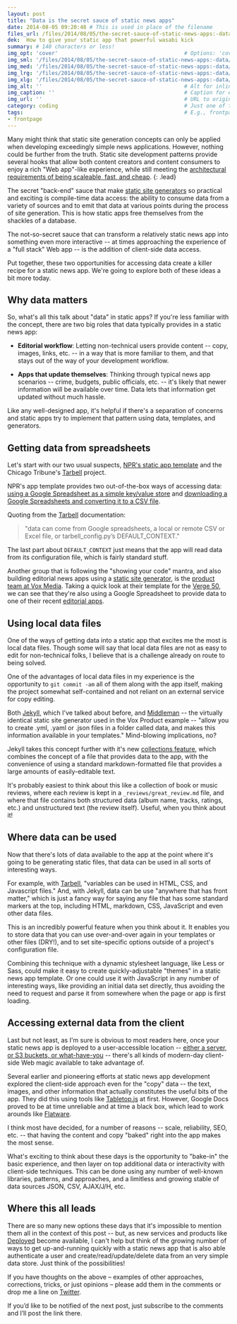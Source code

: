 ```yaml
---
layout: post
title: "Data is the secret sauce of static news apps"
date: 2014-08-05 09:20:48 # This is used in place of the filename
files_url: /files/2014/08/05/the-secret-sauce-of-static-news-apps:-data/
dek:  How to give your static app that powerful wasabi kick
summary: # 140 characters or less!
img_opt: 'cover'                                        # Options: 'cover' or 'inlne' or 'none'
img_sml: '/files/2014/08/05/the-secret-sauce-of-static-news-apps:-data/320x256.jpg'                          # Default on cover or inline
img_med: '/files/2014/08/05/the-secret-sauce-of-static-news-apps:-data/640x512.jpg'                          # 640x512px cover, inline
img_lrg: '/files/2014/08/05/the-secret-sauce-of-static-news-apps:-data/800x640.jpg'                          # 800x640px cover, inline
img_xlg: '/files/2014/08/05/the-secret-sauce-of-static-news-apps:-data/1200x960.jpg'                         # 1200x960px cover only
img_alt: ''                                             # Alt for inline
img_caption: ''                                         # Caption for either
img_url: ''                                             # URL to original image
category: coding                                        # Just one of the 4xCs
tags:                                                   # E.g., frontpage
- frontpage
---
```

Many might think that static site generation concepts can only be applied when developing exceedingly simple news applications. However, nothing could be further from the truth. Static site development patterns provide several hooks that allow both content creators and content consumers to enjoy a rich "Web app"-like experience, while still meeting the [architectural requirements of being scaleable, fast, and cheap][staticappseries].
 {: .lead}

The secret "back-end" sauce that make [static site generators][staticsitegenerators] so practical and exciting is compile-time data access: the ability to consume data from a variety of sources and to emit that data at various points during the process of site generation. This is how static apps free themselves from the shackles of a database.

The not-so-secret sauce that can transform a relatively static news app into something even more interactive -- at times approaching the experience of a "full stack" Web app -- is the addition of client-side data access.

Put together, these two opportunities for accessing data create a killer recipe for a static news app. We're going to explore both of these ideas a bit more today.

## Why data matters
So, what's all this talk about "data" in static apps? If you're less familiar with the concept, there are two big roles that data typically provides in a static news app: 

* **Editorial workflow**: Letting non-technical users provide content -- copy, images, links, etc. -- in a way that is more familiar to them, and that stays out of the way of your development workflow.

* **Apps that update themselves**: Thinking through typical news app scenarios -- crime, budgets, public officials, etc. -- it's likely that newer information will be available over time. Data lets that information get updated without much hassle.

Like any well-designed app, it's helpful if there's a separation of concerns and static apps try to implement that pattern using data, templates, and generators.

## Getting data from spreadsheets
Let's start with our two usual suspects, [NPR's static app template][nprtemplate] and the Chicago Tribune's [Tarbell][tarbell] project. 

NPR's app template provides two out-of-the-box ways of accessing data: [using a Google Spreadsheet as a simple key/value store](https://github.com/nprapps/app-template/blob/master/PROJECT_README.md#copy-editing) and [downloading a Google Spreadsheets and converting it to a CSV file](https://github.com/nprapps/app-template/blob/master/PROJECT_README.md#arbitrary-google-docs).

Quoting from the [Tarbell](http://tarbell.readthedocs.org/en/0.9-beta6/build.html#using-context-variables) documentation: 

> "data can come from Google spreadsheets, a local or remote CSV or Excel file, or tarbell_config.py’s DEFAULT_CONTEXT." 

The last part about `DEFAULT_CONTEXT` just means that the app will read data from its configuration file, which is fairly standard stuff.

Another group that is following the "showing your code" mantra, and also building editorial news apps using a [static site generator][middleman], is the [product team at Vox Media][voxproduct]. Taking a quick look at their template for the [Verge 50](https://github.com/voxmedia/verge-50), we can see that they're also using a Google Spreadsheet to provide data to one of their recent [editorial apps](http://www.theverge.com/a/the-verge-50).

## Using local data files
One of the ways of getting data into a static app that excites me the most is local data files. Though some will say that local data files are not as easy to edit for non-technical folks, I believe that is a challenge already on route to being solved.

One of the advantages of local data files in my experience is the opportunity to `git commit -am` all of them along with the app itself, making the project somewhat self-contained and not reliant on an external service for copy editing.

Both [Jekyll][jekyllrb], which I've talked about before, and [Middleman][middleman] -- the virtually identical static site generator used in the Vox Product example -- "allow you to create .yml, .yaml or .json files in a folder called data, and makes this information available in your templates." Mind-blowing implications, no?

Jekyll takes this concept further with it's new [collections feature](http://jekyllrb.com/docs/collections/), which combines the concept of a file that provides data to the app, with the convenience of using a standard markdown-formatted file that provides a large amounts of easily-editable text. 

It's probably easiest to think about this like a collection of book or music reviews, where each review is kept in a `_reviews/great_review.md` file, and where that file contains both structured data (album name, tracks, ratings, etc.) and unstructured text (the review itself). Useful, when you think about it!

## Where data can be used
Now that there's lots of data available to the app at the point where it's going to be generating static files, that data can be used in all sorts of interesting ways. 

For example, with [Tarbell](http://tarbell.readthedocs.org/en/0.9-beta6/build.html#where-can-context-variables-be-used), "variables can be used in HTML, CSS, and Javascript files." And, with Jekyll, data can be use "anywhere that has front matter," which is just a fancy way for saying any file that has some standard markers at the top, including HTML, markdown, CSS, JavaScript and even other data files.

This is an incredibly powerful feature when you think about it. It enables you to store data that you can use over-and-over again in your templates or other files (DRY!), and to set site-specific options outside of a project's configuration file.

Combining this technique with a dynamic stylesheet language, like Less or Sass, could make it easy to create quickly-adjustable "themes" in a static news app template. Or one could use it with JavaScript in any number of interesting ways, like providing an initial data set directly, thus avoiding the need to request and parse it from somewhere when the page or app is first loading.

## Accessing external data from the client
Last but not least, as I'm sure is obvious to most readers here, once your static news app is deployed to a user-accessible location -- [either a server, or S3 buckets, or what-have-you](http://phillipadsmith.com/2014/07/deploying-your-static-news-app-like-a-samurai.html) -- there's all kinds of modern-day client-side Web magic available to take advantage of.

Several earlier and pioneering efforts at static news app development explored the client-side approach even for the "copy" data -- the text, images, and other information that actually constitutes the useful bits of the app. They did this using tools like [Tabletop.js][tabletopjs] at first. However, Google Docs proved to be at time unreliable and at time a black box, which lead to work arounds like [Flatware](https://github.com/jsoma/flatware). 

I think most have decided, for a number of reasons -- scale, reliability, SEO, etc. -- that having the content and copy "baked" right into the app makes the most sense.

What's exciting to think about these days is the opportunity to "bake-in" the basic experience, and then layer on top additional data or interactivity with client-side techniques. This can be done using any number of well-known libraries, patterns, and approaches, and a limitless and growing stable of data sources JSON, CSV, AJAX/J/H, etc.

## Where this all leads
There are so many new options these days that it's impossible to mention them all in the context of this post -- but, as new services and products like [Deployed](http://deployd.com/) become available, I can't help but think of the growing number of ways to get up-and-running quickly with a static news app that is also able authenticate a user and create/read/update/delete data from an very simple data store. Just think of the possibilities!

If you have thoughts on the above – examples of other approaches, corrections, tricks, or just opinions – please add them in the comments or drop me a line on [Twitter][twitter].

If you’d like to be notified of the next post, just subscribe to the comments and I’ll post the link there.

[staticappseries]: http://phillipadsmith.com/2014/07/recipes-for-delicious-tasting-static-news-apps.html
[nprtemplate]: https://github.com/nprapps/app-template/
[nprtemplatedocs]: https://github.com/nprapps/app-template/blob/94181834dbf8bf3f4a4d955d899de787740d353d/PROJECT_README.md#whats-in-here
[localdevelopment]: http://phillipadsmith.com/2014/07/the-tao-of-static-news-app-development.html

[tarbell]:  https://github.com/newsapps/flask-tarbell/
[tarbelldocs]: https://github.com/newsapps/flask-tarbell/blob/0.9-beta6/tarbell/docs/build.rst#anatomy-of-a-project-directory
[jekyllrb]: http://jekyllrb.com/

[nprvisuals]: http://blog.apps.npr.org/
[chinewsapps]:  http://blog.apps.chicagotribune.com/

[twitter]: http://twitter.com/phillipadsmith "Phillip Smith on Twitter"
[staticsitegenerators]: http://staticsitegenerators.net/ "A comprehensive list of static site generation tools"
[middleman]: http://middlemanapp.com/
[voxproduct]: http://product.voxmedia.com/

[tabletopjs]: https://github.com/jsoma/tabletop
